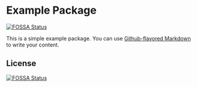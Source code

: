 # Example Package
[![FOSSA Status](https://app.fossa.com/api/projects/git%2Bgithub.com%2FTobyPickard%2Ftestytest.svg?type=shield)](https://app.fossa.com/projects/git%2Bgithub.com%2FTobyPickard%2Ftestytest?ref=badge_shield)


This is a simple example package. You can use
[Github-flavored Markdown](https://guides.github.com/features/mastering-markdown/)
to write your content.

## License
[![FOSSA Status](https://app.fossa.com/api/projects/git%2Bgithub.com%2FTobyPickard%2Ftestytest.svg?type=large)](https://app.fossa.com/projects/git%2Bgithub.com%2FTobyPickard%2Ftestytest?ref=badge_large)